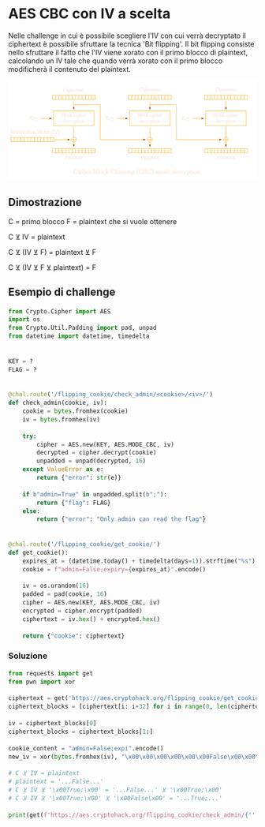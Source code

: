 # AES CBC con IV a scelta

Nelle challenge in cui è possibile scegliere l'IV con cui verrà decryptato il ciphertext è possibile sfruttare la tecnica 'Bit flipping'.
Il bit flipping consiste nello sfruttare il fatto che l'IV viene xorato con il primo blocco di plaintext, calcolando un IV tale che quando verrà xorato con il primo blocco modificherà il contenuto del plaintext.

![AES CBC decryption process](images/flipping.png)


## Dimostrazione

C = primo blocco
F = plaintext che si vuole ottenere

C ⊻ IV = plaintext

C ⊻ (IV ⊻ F) = plaintext ⊻ F

C ⊻ (IV ⊻ F ⊻ plaintext) = F

## Esempio di challenge

```python
from Crypto.Cipher import AES
import os
from Crypto.Util.Padding import pad, unpad
from datetime import datetime, timedelta


KEY = ?
FLAG = ?


@chal.route('/flipping_cookie/check_admin/<cookie>/<iv>/')
def check_admin(cookie, iv):
    cookie = bytes.fromhex(cookie)
    iv = bytes.fromhex(iv)

    try:
        cipher = AES.new(KEY, AES.MODE_CBC, iv)
        decrypted = cipher.decrypt(cookie)
        unpadded = unpad(decrypted, 16)
    except ValueError as e:
        return {"error": str(e)}

    if b"admin=True" in unpadded.split(b";"):
        return {"flag": FLAG}
    else:
        return {"error": "Only admin can read the flag"}


@chal.route('/flipping_cookie/get_cookie/')
def get_cookie():
    expires_at = (datetime.today() + timedelta(days=1)).strftime("%s")
    cookie = f"admin=False;expiry={expires_at}".encode()

    iv = os.urandom(16)
    padded = pad(cookie, 16)
    cipher = AES.new(KEY, AES.MODE_CBC, iv)
    encrypted = cipher.encrypt(padded)
    ciphertext = iv.hex() + encrypted.hex()

    return {"cookie": ciphertext}
```

### Soluzione

```python
from requests import get
from pwn import xor

ciphertext = get('https://aes.cryptohack.org/flipping_cookie/get_cookie/').json().get('cookie')
ciphertext_blocks = [ciphertext[i: i+32] for i in range(0, len(ciphertext), 32)]

iv = ciphertext_blocks[0]
ciphertext_blocks = ciphertext_blocks[1:]

cookie_content = "admin=False;expi".encode()
new_iv = xor(bytes.fromhex(iv), "\x00\x00\x00\x00\x00\x00False\x00\x00\x00\x00\x00".encode(), "\x00\x00\x00\x00\x00\x00True;\x00\x00\x00\x00\x00".encode()).hex()

# C ⊻ IV = plaintext
# plaintext = '...False...'
# C ⊻ IV ⊻ '\x00True;\x00' = '...False...' ⊻ '\x00True;\x00'
# C ⊻ IV ⊻ '\x00True;\x00' ⊻ '\x00False\x00' = '...True;...'

print(get(f'https://aes.cryptohack.org/flipping_cookie/check_admin/{''.join(ciphertext_blocks)}/{new_iv}').json().get('flag'))
```